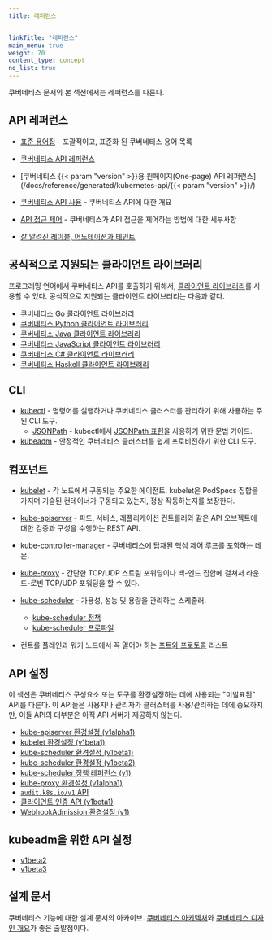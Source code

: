```yaml
---
title: 레퍼런스


linkTitle: "레퍼런스"
main_menu: true
weight: 70
content_type: concept
no_list: true
---
```



<!-- overview -->

쿠버네티스 문서의 본 섹션에서는 레퍼런스를 다룬다.



<!-- body -->

## API 레퍼런스

* [표준 용어집](/ko/docs/reference/glossary/) -  포괄적이고, 표준화 된 쿠버네티스 용어 목록

* [쿠버네티스 API 레퍼런스](/docs/reference/kubernetes-api/)
* [쿠버네티스 {{< param "version" >}}용 원페이지(One-page) API 레퍼런스](/docs/reference/generated/kubernetes-api/{{< param "version" >}}/)
* [쿠버네티스 API 사용](/ko/docs/reference/using-api/) - 쿠버네티스 API에 대한 개요
* [API 접근 제어](/ko/docs/reference/access-authn-authz/) - 쿠버네티스가 API 접근을 제어하는 방법에 대한 세부사항
* [잘 알려진 레이블, 어노테이션과 테인트](/docs/reference/labels-annotations-taints/)

## 공식적으로 지원되는 클라이언트 라이브러리

프로그래밍 언어에서 쿠버네티스 API를 호출하기 위해서,
[클라이언트 라이브러리](/ko/docs/reference/using-api/client-libraries/)를 사용할 수 있다.
공식적으로 지원되는 클라이언트 라이브러리는 다음과 같다.

- [쿠버네티스 Go 클라이언트 라이브러리](https://github.com/kubernetes/client-go/)
- [쿠버네티스 Python 클라이언트 라이브러리](https://github.com/kubernetes-client/python)
- [쿠버네티스 Java 클라이언트 라이브러리](https://github.com/kubernetes-client/java)
- [쿠버네티스 JavaScript 클라이언트 라이브러리](https://github.com/kubernetes-client/javascript)
- [쿠버네티스 C# 클라이언트 라이브러리](https://github.com/kubernetes-client/csharp)
- [쿠버네티스 Haskell 클라이언트 라이브러리](https://github.com/kubernetes-client/haskell)

## CLI

* [kubectl](/ko/docs/reference/kubectl/overview/) - 명령어를 실행하거나 쿠버네티스 클러스터를 관리하기 위해 사용하는 주된 CLI 도구.
    * [JSONPath](/ko/docs/reference/kubectl/jsonpath/) - kubectl에서 [JSONPath 표현](https://goessner.net/articles/JsonPath/)을 사용하기 위한 문법 가이드.
* [kubeadm](/ko/docs/reference/setup-tools/kubeadm/) - 안정적인 쿠버네티스 클러스터를 쉽게 프로비전하기 위한 CLI 도구.

## 컴포넌트

* [kubelet](/docs/reference/command-line-tools-reference/kubelet/) - 각
노드에서 구동되는 주요한 에이전트. kubelet은 PodSpecs 집합을 가지며
기술된 컨테이너가 구동되고 있는지, 정상 작동하는지를 보장한다.
* [kube-apiserver](/docs/reference/command-line-tools-reference/kube-apiserver/) -
파드, 서비스, 레플리케이션 컨트롤러와 같은 API 오브젝트에 대한 검증과 구성을
수행하는 REST API.
* [kube-controller-manager](/docs/reference/command-line-tools-reference/kube-controller-manager/) - 쿠버네티스에 탑재된 핵심 제어 루프를 포함하는 데몬.
* [kube-proxy](/ko/docs/reference/command-line-tools-reference/kube-proxy/) - 간단한
TCP/UDP 스트림 포워딩이나 백-엔드 집합에 걸쳐서 라운드-로빈 TCP/UDP 포워딩을
할 수 있다.
* [kube-scheduler](/docs/reference/command-line-tools-reference/kube-scheduler/) - 가용성, 성능 및 용량을 관리하는 스케줄러.

  * [kube-scheduler 정책](/ko/docs/reference/scheduling/policies)
  * [kube-scheduler 프로파일](/ko/docs/reference/scheduling/config/#여러-프로파일)

* 컨트롤 플레인과 워커 노드에서 꼭 열어야 하는
  [포트와 프로토콜](/ko/docs/reference/ports-and-protocols/) 리스트
## API 설정

이 섹션은 쿠버네티스 구성요소 또는 도구를 환경설정하는 데에 사용되는
"미발표된" API를 다룬다. 이 API들은 사용자나 관리자가 클러스터를
사용/관리하는 데에 중요하지만, 이들 API의 대부분은 아직 API 서버가
제공하지 않는다.

* [kube-apiserver 환경설정 (v1alpha1)](/docs/reference/config-api/apiserver-config.v1alpha1/)
* [kubelet 환경설정 (v1beta1)](/docs/reference/config-api/kubelet-config.v1beta1/)
* [kube-scheduler 환경설정 (v1beta1)](/docs/reference/config-api/kube-scheduler-config.v1beta1/)
* [kube-scheduler 환경설정 (v1beta2)](/docs/reference/config-api/kube-scheduler-config.v1beta2/)
* [kube-scheduler 정책 레퍼런스 (v1)](/docs/reference/config-api/kube-scheduler-policy-config.v1/)
* [kube-proxy 환경설정 (v1alpha1)](/docs/reference/config-api/kube-proxy-config.v1alpha1/)
* [`audit.k8s.io/v1` API](/docs/reference/config-api/apiserver-audit.v1/)
* [클라이언트 인증 API (v1beta1)](/docs/reference/config-api/client-authentication.v1beta1/)
* [WebhookAdmission 환경설정 (v1)](/docs/reference/config-api/apiserver-webhookadmission.v1/)

## kubeadm을 위한 API 설정

* [v1beta2](/docs/reference/config-api/kubeadm-config.v1beta2/)
* [v1beta3](/docs/reference/config-api/kubeadm-config.v1beta3/)

## 설계 문서

쿠버네티스 기능에 대한 설계 문서의 아카이브.
[쿠버네티스 아키텍처](https://git.k8s.io/community/contributors/design-proposals/architecture/architecture.md)와
[쿠버네티스 디자인 개요](https://git.k8s.io/community/contributors/design-proposals)가 좋은 출발점이다.
